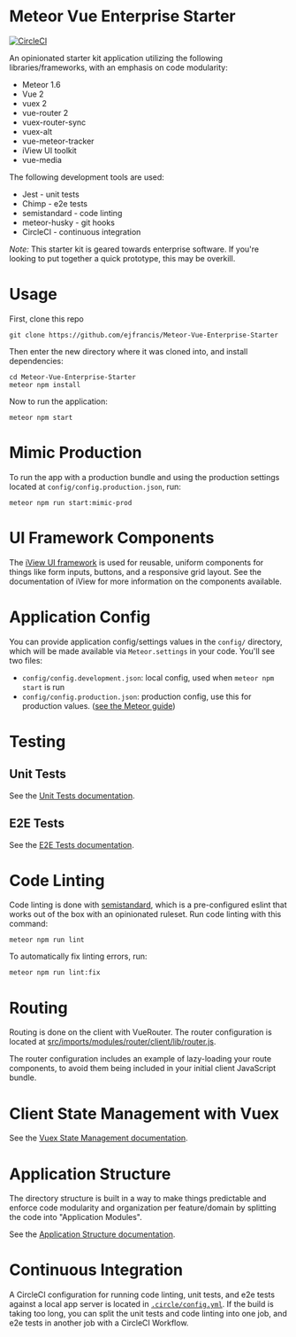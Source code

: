 # Meteor Vue Enterprise Starter

[![CircleCI](https://circleci.com/gh/ejfrancis/Meteor-Vue-Modular-App-Starter/tree/master.svg?style=svg)](https://circleci.com/gh/ejfrancis/Meteor-Vue-Modular-App-Starter/tree/master)

An opinionated starter kit application utilizing the following libraries/frameworks, with an emphasis on code modularity:

* Meteor 1.6
* Vue 2
* vuex 2
* vue-router 2
* vuex-router-sync
* vuex-alt
* vue-meteor-tracker
* iView UI toolkit
* vue-media

The following development tools are used:

* Jest - unit tests
* Chimp - e2e tests
* semistandard - code linting
* meteor-husky - git hooks
* CircleCI - continuous integration

*Note:* This starter kit is geared towards enterprise software. If you're looking to put together a quick prototype, this may be overkill.

# Usage

First, clone this repo 

```
git clone https://github.com/ejfrancis/Meteor-Vue-Enterprise-Starter
```

Then enter the new directory where it was cloned into, and install dependencies:

```
cd Meteor-Vue-Enterprise-Starter
meteor npm install
```

Now to run the application:

```
meteor npm start
``` 

# Mimic Production
To run the app with a production bundle and using the production settings located at `config/config.production.json`, run:

```
meteor npm run start:mimic-prod
```

# UI Framework Components
The [iView UI framework](https://www.iviewui.com) is used for reusable, uniform components for things like form inputs, buttons, and a responsive grid layout. See the documentation of iView for more information on the components available.

# Application Config
You can provide application config/settings values in the `config/` directory, which will be made available via `Meteor.settings` in your code. You'll see two files:

* `config/config.development.json`: local config, used when `meteor npm start` is run
* `config/config.production.json`: production config, use this for production values. ([see the Meteor guide](https://docs.meteor.com/environment-variables.html#METEOR-SETTINGS))

# Testing

## Unit Tests
See the [Unit Tests documentation](/docs/unit-tests.md).

## E2E Tests
See the [E2E Tests documentation](/docs/e2e-tests.md).

# Code Linting
Code linting is done with [semistandard](https://www.npmjs.com/package/semistandard), which is a pre-configured eslint that works out of the box with an opinionated ruleset. Run code linting with this command:
```
meteor npm run lint
```

To automatically fix linting errors, run:
```
meteor npm run lint:fix
```

# Routing
Routing is done on the client with VueRouter. The router configuration is located at [src/imports/modules/router/client/lib/router.js](/src/imports/modules/router/client/lib/router.js).

The router configuration includes an example of lazy-loading your route components, to avoid them being included in your initial client JavaScript bundle.

# Client State Management with Vuex
See the [Vuex State Management documentation](/docs/vuex-client-state-management.md).


# Application Structure
The directory structure is built in a way to make things predictable and enforce code modularity and organization per feature/domain by splitting the code into "Application Modules".

See the [Application Structure documentation](/docs/application-structure.md).

# Continuous Integration
A CircleCI configuration for running code linting, unit tests, and e2e tests against a local app server is located in [`.circle/config.yml`](/.circleci/config.yml). If the build is taking too long, you can split the unit tests and code linting into one job, and e2e tests in another job with a CircleCI Workflow.
